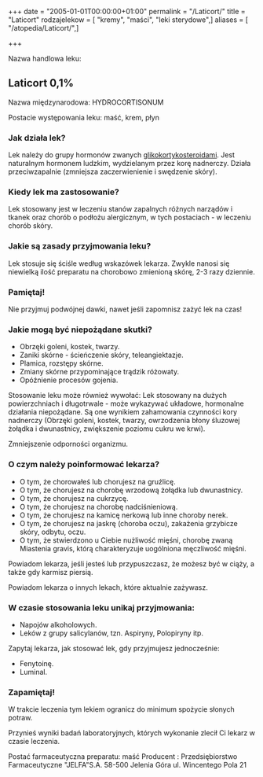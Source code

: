 +++
date = "2005-01-01T00:00:00+01:00"
permalink = "/Laticort/"
title = "Laticort"
rodzajelekow = [ "kremy", "maści", "leki sterydowe",]
aliases = [ "/atopedia/Laticort/",]

+++

Nazwa handlowa leku:

Laticort 0,1%
-------------

Nazwa międzynarodowa: HYDROCORTISONUM

Postacie występowania leku: maść, krem, płyn

### Jak działa lek?

Lek należy do grupy hormonów zwanych [glikokortykosteroidami](/atopedia/sterydy "wikilink"). Jest naturalnym hormonem ludzkim, wydzielanym przez korę nadnerczy. Działa przeciwzapalnie (zmniejsza zaczerwienienie i swędzenie skóry).

### Kiedy lek ma zastosowanie?

Lek stosowany jest w leczeniu stanów zapalnych różnych narządów i tkanek oraz chorób o podłożu alergicznym, w tych postaciach - w leczeniu chorób skóry.

### Jakie są zasady przyjmowania leku?

Lek stosuje się ściśle według wskazówek lekarza. Zwykle nanosi się niewielką ilość preparatu na chorobowo zmienioną skórę, 2-3 razy dziennie.

### Pamiętaj!

Nie przyjmuj podwójnej dawki, nawet jeśli zapomnisz zażyć lek na czas!

### Jakie mogą być niepożądane skutki?

-   Obrzęki goleni, kostek, twarzy.
-   Zaniki skórne - ścieńczenie skóry, teleangiektazje.
-   Plamica, rozstępy skórne.
-   Zmiany skórne przypominające trądzik różowaty.
-   Opóźnienie procesów gojenia.

Stosowanie leku może również wywołać:
Lek stosowany na dużych powierzchniach i długotrwale - może wykazywać układowe, hormonalne działania niepożądane. Są one wynikiem zahamowania czynności kory nadnerczy (Obrzęki goleni, kostek, twarzy, owrzodzenia błony śluzowej żołądka i dwunastnicy, zwiększenie poziomu cukru we krwi).

Zmniejszenie odporności organizmu.

### O czym należy poinformować lekarza?

-   O tym, że chorowałeś lub chorujesz na gruźlicę.
-   O tym, że chorujesz na chorobę wrzodową żołądka lub dwunastnicy.
-   O tym, że chorujesz na cukrzycę.
-   O tym, że chorujesz na chorobę nadciśnieniową.
-   O tym, że chorujesz na kamicę nerkową lub inne choroby nerek.
-   O tym, że chorujesz na jaskrę (choroba oczu), zakażenia grzybicze skóry, odbytu, oczu.
-   O tym, że stwierdzono u Ciebie nużliwość mięśni, chorobę zwaną Miastenia gravis, którą charakteryzuje uogólniona męczliwość mięśni.

Powiadom lekarza, jeśli jesteś lub przypuszczasz, że możesz być w ciąży, a także gdy karmisz piersią.

Powiadom lekarza o innych lekach, które aktualnie zażywasz.

### W czasie stosowania leku unikaj przyjmowania:

-   Napojów alkoholowych.
-   Leków z grupy salicylanów, tzn. Aspiryny, Polopiryny itp.

Zapytaj lekarza, jak stosować lek, gdy przyjmujesz jednocześnie:

-   Fenytoinę.
-   Luminal.

### Zapamiętaj!

W trakcie leczenia tym lekiem ogranicz do minimum spożycie słonych potraw.

Przynieś wyniki badań laboratoryjnych, których wykonanie zlecił Ci lekarz w czasie leczenia.

Postać farmaceutyczna preparatu: maść
Producent :
Przedsiębiorstwo Farmaceutyczne "JELFA"S.A.
58-500 Jelenia Góra
ul. Wincentego Pola 21

